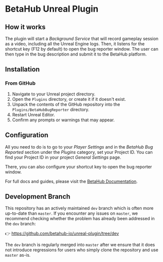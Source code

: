 # BetaHub Unreal Plugin

## How it works

The plugin will start a *Background Service* that will record gameplay session as a video, including all the Unreal Engine logs. Then, it listens for the shortcut key (F12 by default) to open the bug reporter window. The user can then type in the bug description and submit it to the BetaHub platform.

## Installation

### From GitHub

1. Navigate to your Unreal project directory.
2. Open the `Plugins` directory, or create it if it doesn't exist.
3. Unpack the contents of the GitHub repository into the `Plugins/BetaHubBugReporter` directory.
4. Restart Unreal Editor.
5. Confirm any prompts or warnings that may appear.

## Configuration

All you need to do is to go to your *Player Settings* and in the *BetaHub Bug Reported* section under the *Plugins* category, set your Project ID. You can find your Project ID in your project *General Settings* page.

There, you can also configure your shortcut key to open the bug reporter window.

For full docs and guides, please visit the [BetaHub Documentation](https://www.betahub.io/docs/integration-guides/#unreal-plugin-integration).

## Development Branch

This repository has an actively maintained `dev` branch which is often more up-to-date than `master`. If you encounter any issues on `master`, we recommend checking whether the problem has already been addressed in the `dev` branch:

👉 https://github.com/betahub-io/unreal-plugin/tree/dev

The `dev` branch is regularly merged into `master` after we ensure that it does not introduce regressions for users who simply clone the repository and use `master` as-is.

